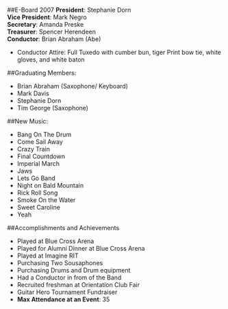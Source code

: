 ##E-Board 2007
__President__: Stephanie Dorn  
__Vice President__: Mark Negro  
__Secretary__: Amanda Preske  
__Treasurer__: Spencer Herendeen  
__Conductor__: Brian Abraham (Abe)

* Conductor Attire: Full Tuxedo with cumber bun, tiger Print bow tie, white gloves, and white baton


	
##Graduating Members:
* Brian Abraham (Saxophone/ Keyboard)
* Mark Davis
* Stephanie Dorn
* Tim George (Saxophone)
			
##New Music:
* Bang On The Drum
* Come Sail Away
* Crazy Train
* Final Countdown
* Imperial March
* Jaws
* Lets Go Band
* Night on Bald Mountain
* Rick Roll Song
* Smoke On the Water
* Sweet Caroline
* Yeah

##Accomplishments and Achievements
* Played at Blue Cross Arena
* Played for Alumni Dinner at Blue Cross Arena
* Played at Imagine RIT
* Purchasing Two Sousaphones
* Purchasing Drums and Drum equipment
* Had a Conductor in from of the Band
* Recruited freshman at Orientation Club Fair
* Guitar Hero Tournament Fundraiser
* __Max Attendance at an Event__: 35	
